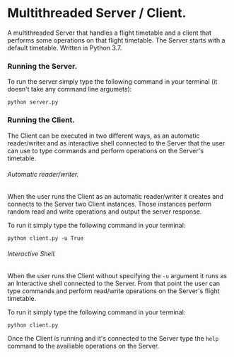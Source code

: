 # Multithreaded Server / Client.

A multithreaded Server that handles a flight timetable and a client
that performs some operations on that flight timetable. The Server starts with
a default timetable.
Written in Python 3.7.

### Running the Server.

To run the server simply type the following command in your terminal (it doesn't take any
command line argumets):
```
python server.py
```

### Running the Client.

The Client can be executed in two different ways, as an automatic reader/writer
and as interactive shell connected to the Server that the user can use to type commands
and perform operations on the Server's timetable.

###### Automatic reader/writer.

When the user runs the Client as an automatic reader/writer it creates and connects to the
Server two Client instances. Those instances perform random read and write operations
and output the server response.

To run it simply type the following command in your terminal:
```
python client.py -u True
```

###### Interactive Shell.

When the user runs the Client without specifying the `-u` argument it runs as an Interactive
shell connected to the Server. From that point the user can type commands and perform
read/write operations on the Server's flight timetable.

To run it simply type the following command in your terminal:
```
python client.py
```
Once the Client is running and it's connected to the Server type the `help` command to
the availiable operations on the Server.
